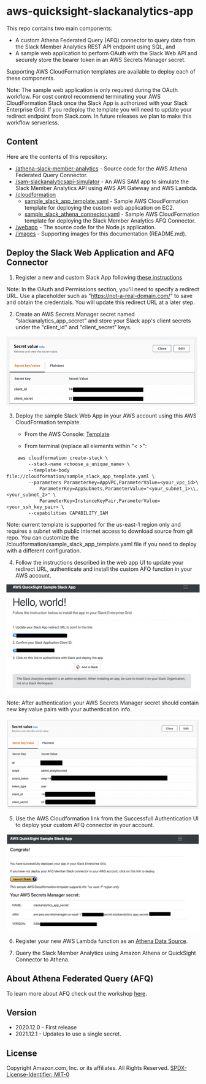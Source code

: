 # aws-quicksight-slackanalytics-app

This repo contains two main components: 
- A custom Athena Federated Query (AFQ) connector to query data from the Slack Member Analytics REST API endpoint using SQL, and 
- A sample web application to perform OAuth with the Slack Web API and securely store the bearer token in an AWS Secrets Manager secret. 

Supporting AWS CloudFormation templates are available to deploy each of these components. 

Note: The sample web application is only required during the OAuth workflow. For cost control recommend terminating your AWS CloudFormation 
Stack once the Slack App is authorized with your Slack Enterprise Grid.  If you redeploy the template you will need to update your redirect endpoint from Slack.com. In future releases we plan to make this workflow serverless. 

## Content
Here are the contents of this repository:

- [/athena-slack-member-analytics](athena-slack-member-analytics/) - Source code for the AWS Athena Federated Query Connector.
- [/sam-slackanalyticsapi-simulator](sam-slackanalyticsapi-simulator/) - An AWS SAM app to simulate the Slack Member Analytics API using AWS API Gateway and AWS Lambda.
- [/cloudformation](cloudformation)
    - [sample_slack_app_template.yaml](cloudformation/sample_slack_app_template.yaml) - Sample AWS CloudFormation template for deploying the custom web application on EC2. 
    - [sample_slack_athena_connector.yaml](cloudformation/sample_slack_athena_connector.yaml) - Sample AWS CloudFormation template for deploying the Slack Member Analytics AFQ Connector.
- [/webapp](webapp/) - The source code for the Node.js application.
- [/images](images/) - Supporting images for this documentation (README.md).

## Deploy the Slack Web Application and AFQ Connector

1. Register a new and custom Slack App following [these instructions](https://api.slack.com/scopes/admin.analytics:read)

Note: In the OAuth and Permissions section, you'll need to specify a redirect URL. Use a placeholder such as "https://not-a-real-domain.com/" to save and obtain the credentials. You will update this redirect URL at a later step. 

2. Create an AWS Secrets Manager secret named "slackanalytics_app_secret" and store your Slack app's client secrets under the  "client_id" and "client_secret" keys. 

![Alt text](/images/secret_preauth.png?raw=true "Secrets Manager Screenshot")

3. Deploy the sample Slack Web App in your AWS account using this AWS CloudFormation template.   

    - From the AWS Console:  [Template](https://us-east-1.console.aws.amazon.com/cloudformation/home?region=us-east-1#/stacks/create/review?&templateURL=https://s3.us-east-1.amazonaws.com/quicksight.slackanalytics.afqconnector/sample_slack_app_template.yaml&stackName=qs-slackanalytics-web-app)
    
    - From terminal (replace all elements within "< >":

```
    aws cloudformation create-stack \
        --stack-name <choose_a_unique_name> \
        --template-body file://cloudformation/sample_slack_app_template.yaml \
        --parameters ParameterKey=AppVPC,ParameterValue=<your_vpc_id>\
            ParameterKey=AppSubnets,ParameterValue="<your_subnet_1>\\,<your_subnet_2>" \
            ParameterKey=InstanceKeyPair,ParameterValue=<your_ssh_key_pair> \
        --capabilities CAPABILITY_IAM
```

Note: current template is supported for the us-east-1 region only and requires a subnet with public internet access to download source from git repo.  You can customize the /cloudformation/sample_slack_app_template.yaml file if you need to deploy with a different configuration. 
        
4. Follow the instructions described in the web app UI to update your redirect URL, authenticate and install the custom AFQ function in your AWS account. 

![Alt text](/images/webapp_landing.png?raw=true "WebApp UI Screenshot")

Note: After authentication your AWS Secrets Manager secret should contain new key:value pairs with your authentication info.

![Alt text](/images/secret_postauth.png?raw=true "Secrets Manager Screenshot Post Auth")

5. Use the AWS Cloudformation link from the Successfull Authentication UI to deploy your custom AFQ connector in your account. 

![Alt text](/images/webapp_success.png?raw=true "WebApp UI Screenshot Post Auth")

6. Register your new AWS Lambda function as an [Athena Data Source](https://docs.aws.amazon.com/athena/latest/ug/connect-to-a-data-source-lambda.html).

7. Query the Slack Member Analytics using Amazon Athena or QuickSight Connector to Athena. 

## About Athena Federated Query (AFQ)

To learn more about AFQ check out the workshop [here](https://athena-in-action.workshop.aws/60-connector/601-connector-code.html).

## Version
- 2020.12.0 - First release
- 2021.12.1 - Updates to use a single secret.

## License

Copyright Amazon.com, Inc. or its affiliates. All Rights Reserved.
[SPDX-License-Identifier: MIT-0](LICENSE)
